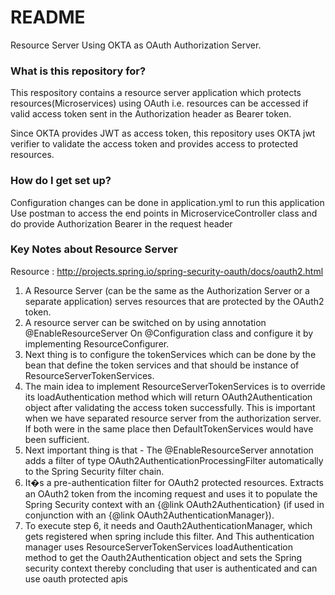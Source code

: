 # README #

Resource Server Using OKTA as OAuth Authorization Server.

### What is this repository for? ###

This respository contains a resource server application which protects resources(Microservices) using OAuth i.e. resources can be accessed if 
valid access token sent in the Authorization header as Bearer token.
<p>Since OKTA provides JWT as access token, this repository uses OKTA jwt verifier to validate the access token and provides access to 
protected resources.

### How do I get set up? ###

Configuration changes can be done in application.yml to run this application
Use postman to access the end points in MicroserviceController class and do provide Authorization Bearer<JWT token> 
in the request header

### Key Notes about Resource Server ###
 Resource : http://projects.spring.io/spring-security-oauth/docs/oauth2.html <br/>
 1. A Resource Server (can be the same as the Authorization Server or a separate application) serves resources that are protected by the OAuth2 token. <br/>
 2. A resource server can be switched on by using annotation @EnableResourceServer	On @Configuration class and configure it by implementing ResourceConfigurer.
 3. Next thing is to configure the tokenServices which can be done by the bean that define the token services and that should be instance of ResourceServerTokenServices.
 4. The main idea to implement ResourceServerTokenServices is to override its loadAuthentication method which will return OAuth2Authentication object after validating the access token successfully. This is important when we have separated  resource server from the authorization server. If both were in the same place then DefaultTokenServices would have been sufficient.
 5. Next important thing is that - The @EnableResourceServer annotation adds a filter of type OAuth2AuthenticationProcessingFilter automatically to the Spring Security filter chain.
 6. It�s a pre-authentication filter for OAuth2 protected resources. Extracts an OAuth2 token from the incoming request and uses it to populate the Spring Security context with an {@link OAuth2Authentication} (if used in conjunction with an
 	{@link OAuth2AuthenticationManager}).
 7. To execute step 6, it needs and Oauth2AuthenticationManager, which gets registered when spring include this filter. And This authentication manager uses ResourceServerTokenServices loadAuthentication method to get the Oauth2Authentication object and sets the Spring security context thereby concluding that user is authenticated and can use oauth protected apis
